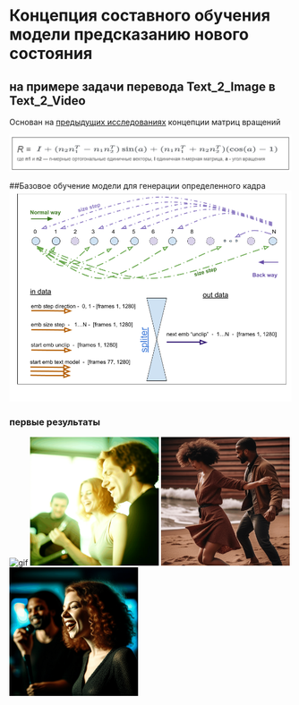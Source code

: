 # Концепция составного обучения модели предсказанию нового состояния
## на примере задачи перевода  Text_2_Image в Text_2_Video

Основан на [предыдущих исследованиях](https://github.com/Mike030668/MIPT_magistratura/tree/main/Text2Video_project) концепции матриц вращений  

![Alt text](images/R_matrix.png)

##Базовое обучение модели для генерации определенного кадра
![Alt text](images/Normal_Back_ways_train.png)

### первые результаты
<img src="video/first_results/gen_normal_way_1.gif" alt="gif"  width="230"/> <img src="video/first_results/gen_normal_way_3.gif" alt="gif" width="230"/> <img src="video/first_results/gen_normal_way_2.gif" alt="gif" width="230"/> <img src="video/first_results/gen_normal_way_4.gif" alt="gif" width="230"/> 
